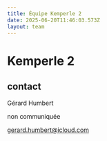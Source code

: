 ```yaml
---
title: Équipe Kemperle 2
date: 2025-06-20T11:46:03.573Z
layout: team
---
```


# Kemperle 2



## contact 

Gérard Humbert

non communiquée

gerard.humbert@icloud.com


